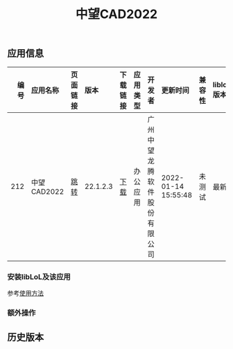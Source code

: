 ﻿---
id: 212
title: 中望CAD2022
toc: true
weight: 212
---

## 应用信息 
|   编号 | 应用名称      | 页面链接                                       | 版本       | 下载链接                                                                                  | 应用类型   | 开发者            | 更新时间                | 兼容性   | liblol版本   |
|-----:|:----------|:-------------------------------------------|:---------|:--------------------------------------------------------------------------------------|:-------|:---------------|:--------------------|:------|:-----------|
|  212 | 中望CAD2022 | [跳转](http://app.loongapps.cn/#/detail/212) | 22.1.2.3 | [下载](http://113.24.212.22:8090/upload/file/com.zwsoft.zwcad_22.1.2.3_loongarch64.deb) | 办公应用   | 广州中望龙腾软件股份有限公司 | 2022-01-14 15:55:48 | 未测试   | 最新         |
### 安装libLoL及该应用 
参考[使用方法](/docs/usage) 
### 额外操作 


## 历史版本 
 